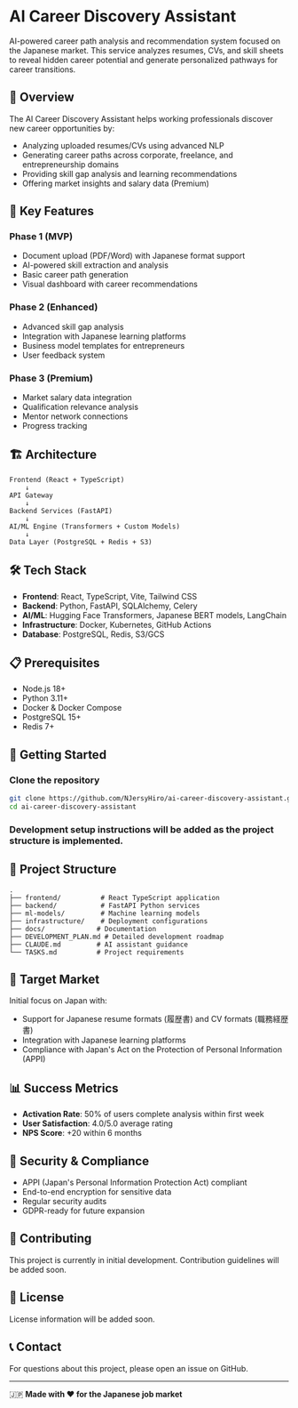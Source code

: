 # AI Career Discovery Assistant

AI-powered career path analysis and recommendation system focused on the Japanese market. This service analyzes resumes, CVs, and skill sheets to reveal hidden career potential and generate personalized pathways for career transitions.

## 🎯 Overview

The AI Career Discovery Assistant helps working professionals discover new career opportunities by:
- Analyzing uploaded resumes/CVs using advanced NLP
- Generating career paths across corporate, freelance, and entrepreneurship domains
- Providing skill gap analysis and learning recommendations
- Offering market insights and salary data (Premium)

## 🚀 Key Features

### Phase 1 (MVP)
- Document upload (PDF/Word) with Japanese format support
- AI-powered skill extraction and analysis
- Basic career path generation
- Visual dashboard with career recommendations

### Phase 2 (Enhanced)
- Advanced skill gap analysis
- Integration with Japanese learning platforms
- Business model templates for entrepreneurs
- User feedback system

### Phase 3 (Premium)
- Market salary data integration
- Qualification relevance analysis
- Mentor network connections
- Progress tracking

## 🏗️ Architecture

```
Frontend (React + TypeScript)
    ↓
API Gateway
    ↓
Backend Services (FastAPI)
    ↓
AI/ML Engine (Transformers + Custom Models)
    ↓
Data Layer (PostgreSQL + Redis + S3)
```

## 🛠️ Tech Stack

- **Frontend**: React, TypeScript, Vite, Tailwind CSS
- **Backend**: Python, FastAPI, SQLAlchemy, Celery
- **AI/ML**: Hugging Face Transformers, Japanese BERT models, LangChain
- **Infrastructure**: Docker, Kubernetes, GitHub Actions
- **Database**: PostgreSQL, Redis, S3/GCS

## 📋 Prerequisites

- Node.js 18+
- Python 3.11+
- Docker & Docker Compose
- PostgreSQL 15+
- Redis 7+

## 🚀 Getting Started

### Clone the repository
```bash
git clone https://github.com/NJersyHiro/ai-career-discovery-assistant.git
cd ai-career-discovery-assistant
```

### Development setup instructions will be added as the project structure is implemented.

## 📁 Project Structure

```
.
├── frontend/          # React TypeScript application
├── backend/           # FastAPI Python services
├── ml-models/         # Machine learning models
├── infrastructure/    # Deployment configurations
├── docs/             # Documentation
├── DEVELOPMENT_PLAN.md # Detailed development roadmap
├── CLAUDE.md         # AI assistant guidance
└── TASKS.md          # Project requirements
```

## 🎯 Target Market

Initial focus on Japan with:
- Support for Japanese resume formats (履歴書) and CV formats (職務経歴書)
- Integration with Japanese learning platforms
- Compliance with Japan's Act on the Protection of Personal Information (APPI)

## 📊 Success Metrics

- **Activation Rate**: 50% of users complete analysis within first week
- **User Satisfaction**: 4.0/5.0 average rating
- **NPS Score**: +20 within 6 months

## 🔐 Security & Compliance

- APPI (Japan's Personal Information Protection Act) compliant
- End-to-end encryption for sensitive data
- Regular security audits
- GDPR-ready for future expansion

## 🤝 Contributing

This project is currently in initial development. Contribution guidelines will be added soon.

## 📄 License

License information will be added soon.

## 📞 Contact

For questions about this project, please open an issue on GitHub.

---

🇯🇵 **Made with ❤️ for the Japanese job market**